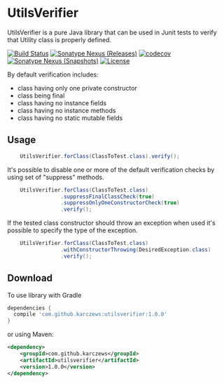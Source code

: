 # UtilsVerifier
UtilsVerifier is a pure Java library that can be used in Junit tests to verify that Utility class is properly defined.

[![Build Status](https://travis-ci.org/karczews/UtilsVerifier.svg?branch=master)](https://travis-ci.org/karczews/UtilsVerifier)
[![Sonatype Nexus (Releases)](https://img.shields.io/nexus/r/https/oss.sonatype.org/com.github.karczews/utilsverifier.svg?style=flat)](https://oss.sonatype.org/content/repositories/releases/com/github/karczews/utilsverifier/)
[![codecov](https://codecov.io/gh/karczews/UtilsVerifier/branch/master/graph/badge.svg)](https://codecov.io/gh/karczews/UtilsVerifier)
[![Sonatype Nexus (Snapshots)](https://img.shields.io/nexus/s/https/oss.sonatype.org/com.github.karczews/utilsverifier.svg?style=flat)](https://oss.sonatype.org/content/repositories/snapshots/com/github/karczews/utilsverifier/)
[![License](https://img.shields.io/badge/license-Apache%202.0-blue.svg)](https://github.com/karczews/UtilsVerifier/blob/master/LICENSE)

By default verification includes:
 * class having only one private constructor
 * class being final
 * class having no instance fields
 * class having no instance methods
 * class having no static mutable fields
 
Usage
--------
```java
    UtilsVerifier.forClass(ClassToTest.class).verify();
```

It's possible to disable one or more of the default verification checks by using set of "suppress" methods.

```java
    UtilsVerifier.forClass(ClassToTest.class)
                 .suppressFinalClassCheck(true)
                 .suppressOnlyOneConstructorCheck(true)
                 .verify();
```

If the tested class constructor should throw an exception when used it's possible to specify the type of the exception.

```java
    UtilsVerifier.forClass(ClassToTest.class)
                 .withConstructorThrowing(DesiredException.class)
                 .verify();
```

Download
--------

To use library with Gradle

```groovy
dependencies {
  compile 'com.github.karczews:utilsverifier:1.0.0'
}
```

or using Maven:

```xml
<dependency>
    <groupId>com.github.karczews</groupId>
    <artifactId>utilsverifier</artifactId>
    <version>1.0.0</version>
</dependency>
```
